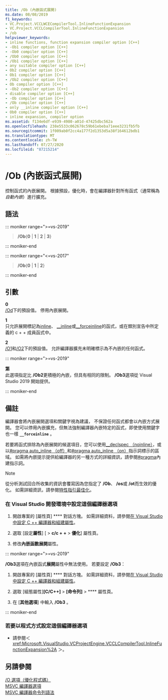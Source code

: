```yaml
---
title: /Ob (內嵌函式展開)
ms.date: 08/08/2019
f1_keywords:
- VC.Project.VCCLWCECompilerTool.InlineFunctionExpansion
- VC.Project.VCCLCompilerTool.InlineFunctionExpansion
- /ob
helpviewer_keywords:
- inline functions, function expansion compiler option [C++]
- -Ob1 compiler option [C++]
- -Ob0 compiler option [C++]
- /Ob0 compiler option [C++]
- /Ob1 compiler option [C++]
- any suitable compiler option [C++]
- Ob2 compiler option [C++]
- Ob1 compiler option [C++]
- /Ob2 compiler option [C++]
- Ob compiler option [C++]
- -Ob2 compiler option [C++]
- disable compiler option [C++]
- -Ob compiler option [C++]
- /Ob compiler option [C++]
- only __inline compiler option [C++]
- Ob0 compiler option [C++]
- inline expansion, compiler option
ms.assetid: f134e6df-e939-4980-a01d-47425dbc562a
ms.openlocfilehash: 238e5533c062678c59b61ebeba71eee3231fb5fb
ms.sourcegitcommit: 1f009ab0f2cc4a177f2d1353d5a38f164612bdb1
ms.translationtype: MT
ms.contentlocale: zh-TW
ms.lasthandoff: 07/27/2020
ms.locfileid: "87215214"
---
```

# <a name="ob-inline-function-expansion"></a>/Ob (內嵌函式展開)

控制函式的內嵌展開。 根據預設，優化時，會在編譯器針對所有函式（通常稱為*自動內嵌*）進行擴充。

## <a name="syntax"></a>語法

::: moniker range=">=vs-2019"

> **/Ob**{**0** | **1** | **2** | **3**}

::: moniker-end

::: moniker range="<=vs-2017"

> **/Ob**{**0** | **1** | **2**}

::: moniker-end

## <a name="arguments"></a>引數

**0**\
[/Od](od-disable-debug.md)下的預設值。 停用內嵌展開。

**1**\
只允許展開標記為[inline](../../cpp/inline-functions-cpp.md)、 [__inline](../../cpp/inline-functions-cpp.md)或[__forceinline](../../cpp/inline-functions-cpp.md)的函式，或在類別宣告中所定義的 c + + 成員函式中。

**2**\
[/O1](o1-o2-minimize-size-maximize-speed.md)和[/O2](o1-o2-minimize-size-maximize-speed.md)下的預設值。 允許編譯器擴充未明確標示為不內嵌的任何函式。

::: moniker range=">=vs-2019"

**第**\
此選項指定比 **/Ob2**更積極的內嵌，但具有相同的限制。 **/Ob3**選項從 Visual Studio 2019 開始提供。

::: moniker-end

## <a name="remarks"></a>備註

編譯器會將內嵌展開選項和關鍵字視為建議， 不保證任何函式都會以內嵌方式展開。 您可以停用內嵌擴充，但無法強制編譯器內嵌特定的函式，即使使用關鍵字也一樣 **`__forceinline`** 。

若要將函式排除為內嵌展開的候選項目，您可以使用[__declspec （noinline）](../../cpp/noinline.md)，或以[#pragma auto_inline （off）](../../preprocessor/auto-inline.md)和[#pragma auto_inline （on）](../../preprocessor/auto-inline.md)指示詞標示的區域。 如需將內嵌提示提供給編譯器的另一種方式的詳細資訊，請參閱[#pragma](../../preprocessor/intrinsic.md)內建指示詞。

> [!NOTE]
> 從分析測試回合所收集的資訊會覆寫因為您指定了 **/Ob**、 **/os**或 **/ot**而生效的優化。 如需詳細資訊，請參閱[特性指引最佳化](../profile-guided-optimizations.md)。

### <a name="to-set-this-compiler-option-in-the-visual-studio-development-environment"></a>在 Visual Studio 開發環境中設定這個編譯器選項

1. 開啟專案的 [屬性頁] **** 對話方塊。 如需詳細資料，請參閱[在 Visual Studio 中設定 C ++ 編譯器和組建屬性](../working-with-project-properties.md)。

1. 選取 [設定**屬性**] [  >  **c/c + +**  >  **優化**] 屬性頁。

1. 修改**內嵌函數展開**屬性。

::: moniker range=">=vs-2019"

**/Ob3**選項在內嵌函式**展開**屬性中無法使用。 若要設定 **/Ob3**：

1. 開啟專案的 [屬性頁] **** 對話方塊。 如需詳細資料，請參閱[在 Visual Studio 中設定 C ++ 編譯器和組建屬性](../working-with-project-properties.md)。

1. 選取 [組態屬性]**[C/C++]** > **[命令列]** > **** 屬性頁。

1. 在 [**其他選項**] 中輸入 **/Ob3** 。

::: moniker-end

### <a name="to-set-this-compiler-option-programmatically"></a>若要以程式方式設定這個編譯器選項

- 請參閱＜ <xref:Microsoft.VisualStudio.VCProjectEngine.VCCLCompilerTool.InlineFunctionExpansion%2A> ＞。

## <a name="see-also"></a>另請參閱

[/O 選項（優化程式碼）](o-options-optimize-code.md)\
[MSVC 編譯器選項](compiler-options.md)\
[MSVC 編譯器命令列語法](compiler-command-line-syntax.md)
